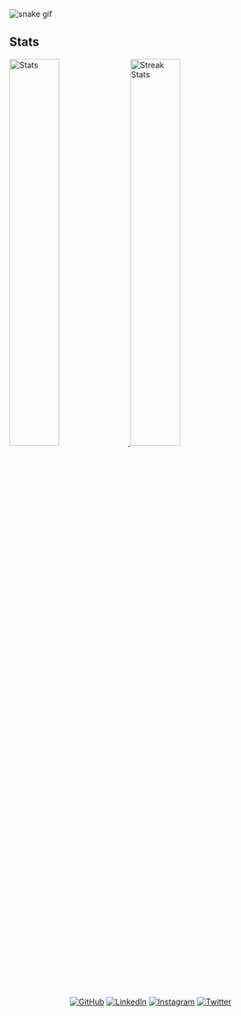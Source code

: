 
![snake gif](https://raw.githubusercontent.com/shuraif/shuraif/output/github-contribution-grid-snake.svg)

<a><h2>Stats</h2></a>
<div>
    <a href="https://github-readme-stats.vercel.app">
        <img width="42%" alt="Stats" src="https://github-readme-stats.vercel.app/api?&count_private=true&include_all_commits=true&username=shuraif&theme=shades-of-purple&custom_title=GitHub+Stats&hide_border=true"/>
    </a>
    <a href="https://github-readme-streak-stats.herokuapp.com">
        <img width="42%" alt="Streak Stats" src="https://github-readme-streak-stats.herokuapp.com/?user=shuraif&theme=shades-of-purple&hide_border=true"/>
    </a>
  </div>
  </br>


<p align="center">
	<a href="https://github.com/shuraif"><img src="https://user-images.githubusercontent.com/58532023/171219272-a68dd897-a9c7-4826-b7e6-10ef84e6a0a8.png" alt="GitHub"/></a>
	<a href="https://www.linkedin.com/in/muhammed-shuraif/"><img src="https://user-images.githubusercontent.com/58532023/171219303-8839f911-21bf-453f-b517-9dd6ef9a873c.png" alt="LinkedIn"/></a>
	<a href="https://www.instagram.com/5huraif/"><img src="https://user-images.githubusercontent.com/58532023/171219320-cc1517cb-54a9-470c-a92d-965524a7b3aa.png" alt="Instagram"/></a>
	<a href="https://mobile.twitter.com/ShuraifMuhammed/"><img src="https://user-images.githubusercontent.com/58532023/171218519-2ccc030a-72b5-45ea-a2ec-7f1dfbef917f.png" alt="Twitter"/></a>
</p>


</br>

</br>


<div>
	</br>
	</div>
